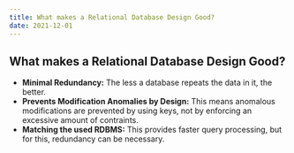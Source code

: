 ```yaml
---
title: What makes a Relational Database Design Good?
date: 2021-12-01
---
```

## What makes a Relational Database Design Good?
* **Minimal Redundancy:** The less a database repeats the data in it, the better.
* **Prevents Modification Anomalies by Design:** This means anomalous modifications are prevented by using keys, not by enforcing an excessive amount of contraints. 
* **Matching the used RDBMS:** This provides faster query processing, but for this, redundancy can be necessary.